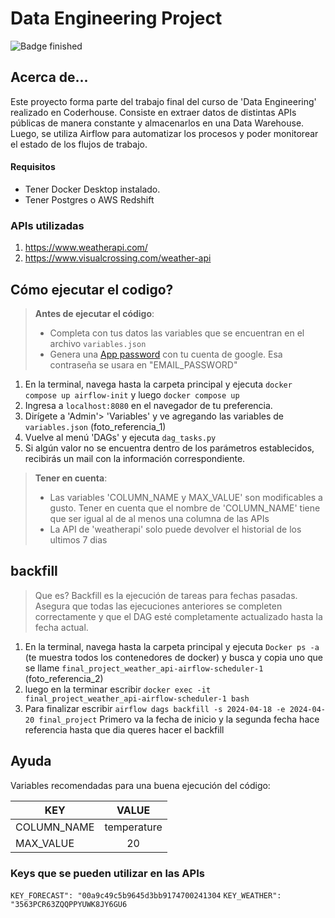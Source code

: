 # Data Engineering Project

![Badge finished](https://img.shields.io/badge/STATUS-FINISHED-green)

## Acerca de...
Este proyecto forma parte del trabajo final del curso de 'Data Engineering' realizado en Coderhouse. Consiste en extraer datos de distintas APIs públicas de manera constante y almacenarlos en una Data Warehouse. Luego, se utiliza Airflow para automatizar los procesos y poder monitorear el estado de los flujos de trabajo.

#### Requisitos
- Tener Docker Desktop instalado.
- Tener Postgres o AWS Redshift 

### APIs utilizadas
1. https://www.weatherapi.com/
2. https://www.visualcrossing.com/weather-api

## Cómo ejecutar el codigo?
> **Antes de ejecutar el código**:
>- Completa con tus datos las variables que se encuentran en el archivo `variables.json`
>- Genera una [App password](https://www.getmailbird.com/gmail-app-password/) con tu cuenta de google. Esa contraseña se usara en "EMAIL_PASSWORD"

1. En la terminal, navega hasta la carpeta principal y ejecuta `docker compose up airflow-init` y luego `docker compose up` 
2. Ingresa a `localhost:8080` en el navegador de tu preferencia.
3. Dirígete a 'Admin'> 'Variables' y ve agregando las variables de `variables.json` (foto_referencia_1)
4. Vuelve al menú 'DAGs' y ejecuta `dag_tasks.py`
5. Si algún valor no se encuentra dentro de los parámetros establecidos, recibirás un mail con la información correspondiente.

> **Tener en cuenta**: 
> - Las variables 'COLUMN_NAME y MAX_VALUE' son modificables a gusto. Tener en cuenta que el nombre de 'COLUMN_NAME' tiene que ser igual al de al menos una columna de las APIs
> - La API de 'weatherapi' solo puede devolver el historial de los ultimos 7 dias

## backfill 
>Que es? Backfill es la ejecución de tareas para fechas pasadas. Asegura que todas las ejecuciones anteriores se completen correctamente y que el DAG esté completamente actualizado hasta la fecha actual.

1. En la terminal, navega hasta la carpeta principal y ejecuta `Docker ps -a` (te muestra todos los contenedores de docker) y busca y copia uno que se llame `final_project_weather_api-airflow-scheduler-1` (foto_referencia_2)
2. luego en la terminar escribir `docker exec -it final_project_weather_api-airflow-scheduler-1 bash`
3. Para finalizar escribir `airflow dags backfill -s 2024-04-18 -e 2024-04-20 final_project` Primero va la fecha de inicio y la segunda fecha hace referencia hasta que dia queres hacer el backfill

## Ayuda
Variables recomendadas para una buena ejecución del código:

| KEY  | VALUE |
| ------------- |:-------------:|
| COLUMN_NAME   | temperature   |
| MAX_VALUE     | 20            |
    

### Keys que se pueden utilizar en las APIs
```KEY_FORECAST": "00a9c49c5b9645d3bb9174700241304```
```KEY_WEATHER": "3563PCR63ZQQPPYUWK8JY6GU6```
